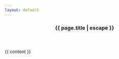 ```yaml
---
layout: default
---
```

<article class="post">

  <header class="post-header">
    <h3 class="post-title">{{ page.title | escape }}</h3>
  </header>

  <div class="post-content">
    {{ content }}
  </div>

</article>